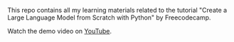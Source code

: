 This repo contains all my learning materials related to the tutorial "Create a Large Language Model from Scratch with Python" by Freecodecamp.

Watch the demo video on [YouTube](https://www.youtube.com/watch?v=UU1WVnMk4E8&t=132s).